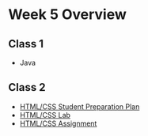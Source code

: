 # Week 5 Overview
## Class 1
- Java

## Class 2
- [HTML/CSS Student Preparation Plan](html-css-prep-plan.md)
- [HTML/CSS Lab](html-css-lab.md)
- [HTML/CSS Assignment](html-css-assignment.md)


